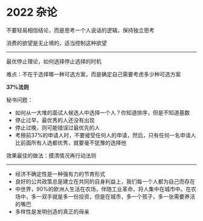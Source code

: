 # 2022 杂论



不要轻易相信结论，而是思考一个人说话的逻辑，保持独立思考

消费的欲望是无止境的，适当控制这种欲望

-----

最优停止理论，如何选择停止选择的时机

难点：不在于选择哪一种可选方案，而是确定自己需要考虑多少种可选方案

**37%法则**

秘书问题：

- 如何从一大堆的面试人候选人中选择一个人？你知道排序，但是不知道基数
- 停止过早，最优秀的人还没有出现
- 停止过晚，则可能错误过最优先的人
- 考擦前37%的申请人时，不要接受任何人的申请，然后，只有任何一名申请人比前面所有人选都优秀，就要毫不犹豫的选择他

效果最佳的做法：摸清情况再行动法则

----------

- 经济不确定性是一种强有力的节育形式
- 良好的公共政策总是建立在共同的自身利益上，我们每一个人都为自己而存在
- 中世界，90%的欧洲人生活在农场，伴随工业革命，将人集中在城市中。在农场中，多一双手就是多一份投资，但是在城市，多一个孩子，多一张需要养活的嘴巴
- 多样性是发明创造的真正的母亲



